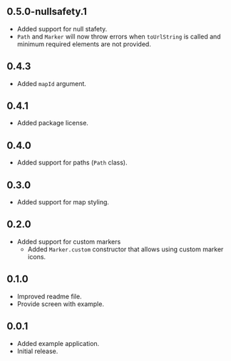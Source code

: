## 0.5.0-nullsafety.1
* Added support for null stafety.
* `Path` and `Marker` will now throw errors when `toUrlString` is called and minimum required elements are not provided. 
## 0.4.3
* Added `mapId` argument.
## 0.4.1
* Added package license.
## 0.4.0
* Added support for paths (`Path` class).
## 0.3.0
* Added support for map styling.
## 0.2.0
* Added support for custom markers
  * Added `Marker.custom` constructor that allows using custom marker icons.
## 0.1.0
* Improved readme file.
* Provide screen with example.
## 0.0.1
* Added example application.
* Initial release.
